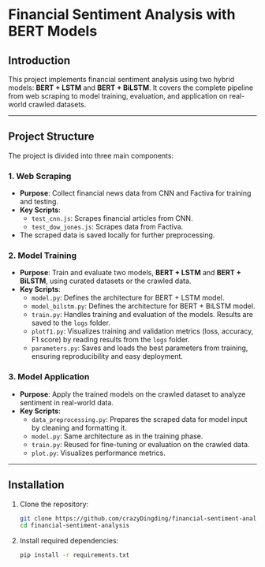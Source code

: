 # Financial Sentiment Analysis with BERT Models

## Introduction
This project implements financial sentiment analysis using two hybrid models: **BERT + LSTM** and **BERT + BiLSTM**. It covers the complete pipeline from web scraping to model training, evaluation, and application on real-world crawled datasets.

---

## Project Structure
The project is divided into three main components:

### 1. **Web Scraping**
- **Purpose**: Collect financial news data from CNN and Factiva for training and testing.
- **Key Scripts**:
  - `test_cnn.js`: Scrapes financial articles from CNN.
  - `test_dow_jones.js`: Scrapes data from Factiva.
- The scraped data is saved locally for further preprocessing.

### 2. **Model Training**
- **Purpose**: Train and evaluate two models, **BERT + LSTM** and **BERT + BiLSTM**, using curated datasets or the crawled data.
- **Key Scripts**:
  - `model.py`: Defines the architecture for BERT + LSTM model.
  - `model_bilstm.py`: Defines the architecture for BERT + BiLSTM model.
  - `train.py`: Handles training and evaluation of the models. Results are saved to the `logs` folder.
  - `plotf1.py`: Visualizes training and validation metrics (loss, accuracy, F1 score) by reading results from the `logs` folder.
  - `parameters.py`: Saves and loads the best parameters from training, ensuring reproducibility and easy deployment.


### 3. **Model Application**
- **Purpose**: Apply the trained models on the crawled dataset to analyze sentiment in real-world data.
- **Key Scripts**:
  - `data_preprocessing.py`: Prepares the scraped data for model input by cleaning and formatting it.
  - `model.py`: Same architecture as in the training phase.
  - `train.py`: Reused for fine-tuning or evaluation on the crawled data.
  - `plot.py`: Visualizes performance metrics.

---

## Installation
1. Clone the repository:
   ```bash
   git clone https://github.com/crazyDingding/financial-sentiment-analysis.git
   cd financial-sentiment-analysis
2. Install required dependencies:
   ```bash
   pip install -r requirements.txt